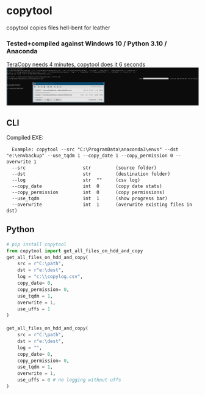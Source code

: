 # copytool
copytool copies files hell-bent for leather

### Tested+compiled against Windows 10 / Python 3.10 / Anaconda


TeraCopy needs 4 minutes, copytool does it 6 seconds
![](https://github.com/hansalemaos/copytool/blob/main/fastcopyscreenshot.png?raw=true)

## CLI
Compiled EXE: [](https://github.com/hansalemaos/copytool/raw/main/copytool.exe)

      Example: copytool --src "C:\ProgramData\anaconda3\envs" --dst "e:\envbackup" --use_tqdm 1 --copy_date 1 --copy_permission 0 --overwrite 1
      --src                     str         (source folder)
      --dst                     str         (destination folder)
      --log                     str  ""     (csv log)
      --copy_date               int  0      (copy date stats)
      --copy_permission         int  0      (copy permissions)
      --use_tqdm                int  1      (show progress bar)
      --overwrite               int  1      (overwrite existing files in dst)


## Python

```python
# pip install copytool 
from copytool import get_all_files_on_hdd_and_copy
get_all_files_on_hdd_and_copy(
    src = r"C:\path",
    dst = r"e:\dest",
    log = "c:\\copylog.csv",
    copy_date= 0,
    copy_permission= 0,
    use_tqdm = 1,
    overwrite = 1,
    use_uffs = 1
)     

get_all_files_on_hdd_and_copy(
    src = r"C:\path",
    dst = r"e:\dest",
    log = "",
    copy_date= 0,
    copy_permission= 0,
    use_tqdm = 1,
    overwrite = 1,
    use_uffs = 0 # no logging without uffs 
)     
```
